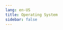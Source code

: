 ```yaml
---
lang: en-US
title: Operating System
sidebar: false
---
```


<Knowledge 
  section-name="Operating System"
/>
